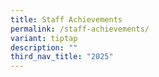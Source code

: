 ```yaml
---
title: Staff Achievements
permalink: /staff-achievements/
variant: tiptap
description: ""
third_nav_title: "2025"
---
```

